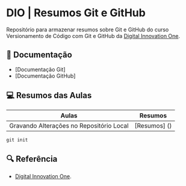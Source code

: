 # DIO | Resumos Git e GitHub

Repositório para armazenar resumos sobre Git e GitHub do curso Versionamento de Código com Git e GitHub da [Digital Innovation One](https://www.dio.me/).

## 📃 Documentação
- [Documentação Git]
- [Documentação GitHub]

## 💻 Resumos das Aulas

| Aulas | Resumos |
|-------|---------|
| Gravando Alterações no Repositório Local | [Resumos] () |


```
git init 
```
## 🔍 Referência

- [Digital Innovation One]().
